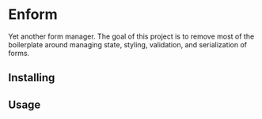 # Enform

Yet another form manager. The goal of this project is to remove most of the boilerplate around managing state,
styling, validation, and serialization of forms.

## Installing

## Usage
